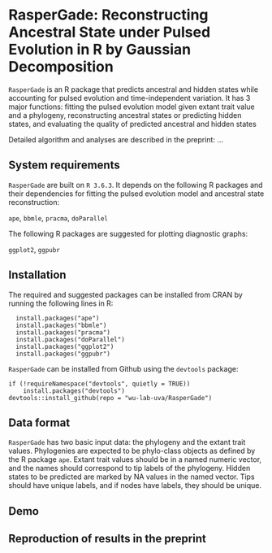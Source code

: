 # RasperGade: Reconstructing Ancestral State under Pulsed Evolution in R by Gaussian Decomposition
`RasperGade` is an  R package that predicts ancestral and hidden states while accounting for pulsed evolution and time-independent variation.
It has 3 major functions: fitting the pulsed evolution model given extant trait value and a phylogeny, reconstructing ancestral states or predicting hidden states, and evaluating the quality of predicted ancestral and hidden states

Detailed algorithm and analyses are described in the preprint: ...

## System requirements
`RasperGade` are built on `R 3.6.3`. It depends on the following R packages and their dependencies for fitting the pulsed evolution model and ancestral state reconstruction: 

`ape`, `bbmle`, `pracma`, `doParallel`

The following R packages are suggested for plotting diagnostic graphs: 

`ggplot2`, `ggpubr`

## Installation
The required and suggested packages can be installed from CRAN by running the following lines in R:
```
  install.packages("ape")
  install.packages("bbmle")
  install.packages("pracma")
  install.packages("doParallel")
  install.packages("ggplot2")
  install.packages("ggpubr")
```
`RasperGade` can be installed from Github using the `devtools` package:
```
if (!requireNamespace("devtools", quietly = TRUE))
    install.packages("devtools")
devtools::install_github(repo = "wu-lab-uva/RasperGade")
```
## Data format
`RasperGade` has two basic input data: the phylogeny and the extant trait values.
Phylogenies are expected to be phylo-class objects as defined by the R package `ape`.
Extant trait values should be in a named numeric vector, and the names should correspond to tip labels of the phylogeny. Hidden states to be predicted are marked by NA values in the named vector.
Tips should have unique labels, and if nodes have labels, they should be unique.

## Demo

## Reproduction of results in the preprint

